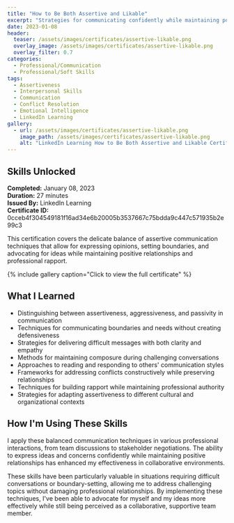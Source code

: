 ```yaml
---
title: "How to Be Both Assertive and Likable"
excerpt: "Strategies for communicating confidently while maintaining positive relationships and professional rapport"
date: 2023-01-08
header:
  teaser: /assets/images/certificates/assertive-likable.png
  overlay_image: /assets/images/certificates/assertive-likable.png
  overlay_filter: 0.7
categories:
  - Professional/Communication
  - Professional/Soft Skills
tags:
  - Assertiveness
  - Interpersonal Skills
  - Communication
  - Conflict Resolution
  - Emotional Intelligence
  - LinkedIn Learning
gallery:
  - url: /assets/images/certificates/assertive-likable.png
    image_path: /assets/images/certificates/assertive-likable.png
    alt: "LinkedIn Learning How to Be Both Assertive and Likable Certificate"
---
```


## Skills Unlocked

**Completed:** January 08, 2023  
**Duration:** 27 minutes  
**Issued By:** LinkedIn Learning  
**Certificate ID:** 0cceb4f304549181f16ad34e6b20005b3537667c75bdda9c447c571935b2e99c3

This certification covers the delicate balance of assertive communication techniques that allow for expressing opinions, setting boundaries, and advocating for ideas while maintaining positive relationships and professional rapport.

{% include gallery caption="Click to view the full certificate" %}

## What I Learned

* Distinguishing between assertiveness, aggressiveness, and passivity in communication
* Techniques for communicating boundaries and needs without creating defensiveness
* Strategies for delivering difficult messages with both clarity and empathy
* Methods for maintaining composure during challenging conversations
* Approaches to reading and responding to others' communication styles
* Frameworks for addressing conflicts constructively while preserving relationships
* Techniques for building rapport while maintaining professional authority
* Strategies for adapting assertiveness to different cultural and organizational contexts

## How I'm Using These Skills

I apply these balanced communication techniques in various professional interactions, from team discussions to stakeholder negotiations. The ability to express ideas and concerns confidently while maintaining positive relationships has enhanced my effectiveness in collaborative environments.

These skills have been particularly valuable in situations requiring difficult conversations or boundary-setting, allowing me to address challenging topics without damaging professional relationships. By implementing these techniques, I've been able to advocate for myself and my ideas more effectively while still being perceived as a collaborative, supportive team member.